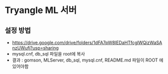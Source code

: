 # Tryangle ML 서버
## 설정 방법
- https://drive.google.com/drive/folders/1dFA7pW8IEDaHTfcglWQizWaSAnzUWufj?usp=sharing
- mysql.cnf, db_sql 파일을 root에 복사
- 결과 : gomson, MLServer, db_sql, mysql.cnf, README.md 파일이 ROOT 에 있어야함